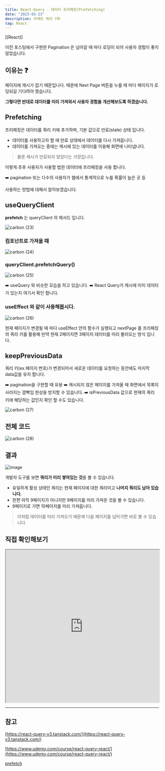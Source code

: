```yaml
---
title: React-Query - 데이터 프리패칭(Prefetching)
date: "2023-03-23"
description: 리액트 쿼리 7화
tag: React
---
```


[[React]]

이전 포스팅에서 구현한 Pagination 은 넘어갈 때 마다 로딩이 되어 사용자 경험이 좋지 않았습니다.

## 이유는 ❓

페이지에 캐시가 없기 때문입니다.
때문에 Next Page 버튼을 누를 때 마다 페이지가 로딩되길 기다려야 했습니다.

**그렇다면 반대로 데이터를 미리 가져와서 사용자 경험을 개선해보도록 하겠습니다.**

## Prefetching

프리패칭은 데이터를 쿼리 키에 추가하며, 기본 값으로 만료(stale) 상태 입니다.

-   데이터를 사용하고자 할 때 만료 상태에서 데이터를 다시 가져옵니다.
-   데이터를 가져오는 중에는 캐시에 있는 데이터를 이용해 화면에 나타냅니다.

> 물론 캐시가 만료되지 않았다는 가정입니다.

이렇게 추후 사용자가 사용할 법한 데이터에 프리패칭을 사용 합니다.

➡️ pagination 또는 다수의 사용자가 웹에서 통계적으로 누를 확률이 높은 곳 등

사용하는 방법에 대해서 알아보겠습니다.

## useQueryClient

**prefetch** 는 queryClient 의 메서드 입니다.

![carbon (23)](https://user-images.githubusercontent.com/87301268/226373277-5fe89965-fb97-40ab-b530-b2f15f559560.png)

### 컴포넌트로 가져올 때

![carbon (24)](https://user-images.githubusercontent.com/87301268/226373449-e4581a82-9d30-45d6-976d-a71d6b311b85.png)

### queryClient.prefetchQuery()

![carbon (25)](https://user-images.githubusercontent.com/87301268/226378579-a121751c-7e91-46b4-b7c1-8e7b03fe1b21.png)

➡️ useQuery 와 비슷한 모습을 하고 있습니다.
➡️ React Query가 캐시에 이미 데이터가 있는지 여기서 확인 합니다.

### useEffect 와 같이 사용해봅시다.

![carbon (26)](https://user-images.githubusercontent.com/87301268/226383004-9194723b-fefe-45ce-be03-b0938e825e7a.png)

현재 페이지가 변경될 때 마다 useEffect 안의 함수가 실행되고 nextPage 를 프리패칭의 쿼리 키를 활용해
만약 현재 2페이지면 3페이지 데이터를 미리 불러오는 방식 입니다.

## keepPreviousData

쿼리 키(ex.페이지 번호)가 변경되어서 새로운 데이터를 요청하는 동안에도 마지막 data값을 유지 합니다.

➡️ pagination을 구현할 때 유용
➡️ 캐시되지 않은 페이지를 가져올 때 화면에서 목록이 사라지는 깜빡임 현상을 방지할 수 있습니다.
➡️ isPreviousData 값으로 현재의 쿼리 키에 해당하는 값인지 확인 할 수도 있습니다.

![carbon (27)](https://user-images.githubusercontent.com/87301268/226387960-07236132-108a-421d-9226-adeb852676d9.png)

## 전체 코드

![carbon (28)](https://user-images.githubusercontent.com/87301268/226389536-ed524134-c654-4f43-96b7-10ae70e5ef99.png)

## 결과

![image](https://user-images.githubusercontent.com/87301268/226392962-62faf56c-1acb-4b90-b941-6843f46f8d54.gif)

개발자 도구를 보면 **쿼리가 미리 쌓여있는 것**을 볼 수 있습니다.

-   유일하게 활성 상태인 쿼리는 현재 페이지에 대한 쿼리이고 **나머지 쿼리도 남아 있습니다.**
-   한편 아직 9페이지가 아니지만 9페이지를 미리 가져온 것을 볼 수 있습니다.
-   9페이지로 가면 10페이지를 미리 가져옵니다.

> 이처럼 데이터를 미리 가져오기 때문에 다음 페이지를 넘어가면 바로 볼 수 있습니다.

## 직접 확인해보기

<iframe
    src="https://codesandbox.io/embed/react-query-7-oc6sx1?fontsize=14&hidenavigation=1&theme=dark"
    width="100%"
    height="500px"
></iframe>

---

## 참고

[https://react-query-v3.tanstack.com/](https://react-query-v3.tanstack.com/)

[https://www.udemy.com/course/react-query-react/](https://www.udemy.com/course/react-query-react/)

[prefetch](https://tanstack.com/query/v4/docs/react/reference/QueryClient?from=reactQueryV3&original=https%3A%2F%2Freact-query-v3.tanstack.com%2Freference%2FQueryClient#queryclientprefetchiquery)
